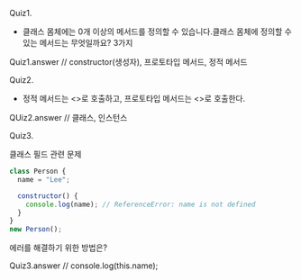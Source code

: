 Quiz1.

- 클래스 몸체에는 0개 이상의 메서드를 정의할 수 있습니다.클래스 몸체에 정의할 수 있는 메서드는 무엇일까요? 3가지

Quiz1.answer // constructor(생성자), 프로토타입 메서드, 정적 메서드

Quiz2.

- 정적 메서드는 <>로 호출하고, 프로토타입 메서드는 <>로 호출한다.

QUiz2.answer // 클래스, 인스턴스

Quiz3.

클래스 필드 관련 문제

```js
class Person {
  name = "Lee";

  constructor() {
    console.log(name); // ReferenceError: name is not defined
  }
}
new Person();
```

에러를 해결하기 위한 방법은?

Quiz3.answer // console.log(this.name);
